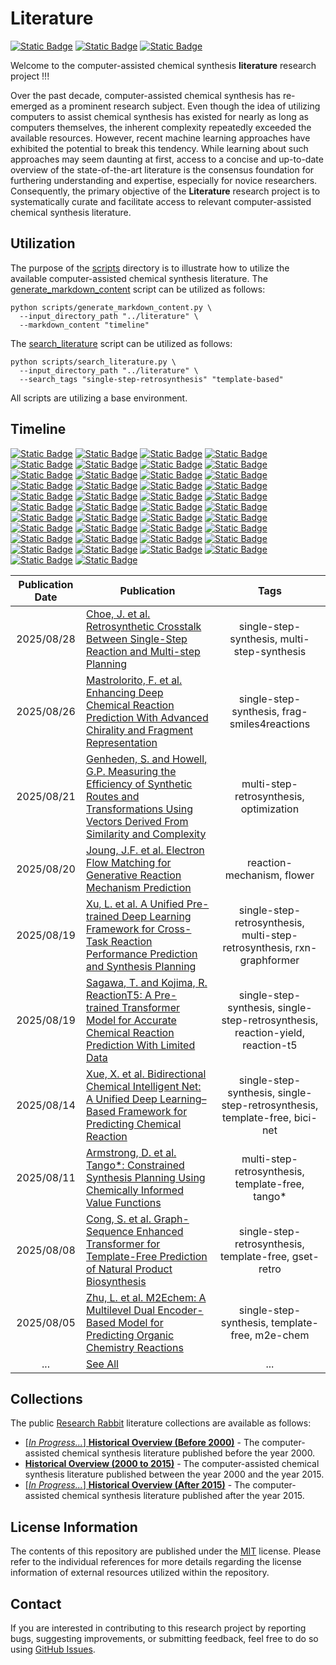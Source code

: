 # Literature
[![Static Badge](https://img.shields.io/badge/Institute%20of%20Science%20Tokyo-%231C3177?style=flat)](https://www.isct.ac.jp)
[![Static Badge](https://img.shields.io/badge/Elix%2C%20Inc.-%235EB6B3?style=flat)](https://www.elix-inc.com)
[![Static Badge](https://img.shields.io/badge/Faculty%20of%20Electrical%20Engineering%2C%20University%20of%20Sarajevo-%23275D91?style=flat)](https://www.etf.unsa.ba)

Welcome to the computer-assisted chemical synthesis **literature** research project !!!

Over the past decade, computer-assisted chemical synthesis has re-emerged as a prominent research subject.
Even though the idea of utilizing computers to assist chemical synthesis has existed for nearly as long as computers themselves, the inherent complexity repeatedly exceeded the available resources.
However, recent machine learning approaches have exhibited the potential to break this tendency.
While learning about such approaches may seem daunting at first, access to a concise and up-to-date overview of the state-of-the-art literature is the consensus foundation for furthering understanding and expertise, especially for novice researchers.
Consequently, the primary objective of the **Literature** research project is to systematically curate and facilitate access to relevant computer-assisted chemical synthesis literature.


## Utilization
The purpose of the [scripts](/scripts) directory is to illustrate how to utilize the available computer-assisted chemical synthesis literature.
The [generate_markdown_content](/scripts/generate_markdown_content.py) script can be utilized as follows:

```shell
python scripts/generate_markdown_content.py \
  --input_directory_path "../literature" \
  --markdown_content "timeline"
```

The [search_literature](/scripts/search_literature.py) script can be utilized as follows:

```shell
python scripts/search_literature.py \
  --input_directory_path "../literature" \
  --search_tags "single-step-retrosynthesis" "template-based"
```

All scripts are utilizing a base environment.


## Timeline
[![Static Badge](https://img.shields.io/badge/total-361-white)](#timeline)
[![Static Badge](https://img.shields.io/badge/1969-1-red)](#timeline)
[![Static Badge](https://img.shields.io/badge/1972-4-red)](#timeline)
[![Static Badge](https://img.shields.io/badge/1974-1-red)](#timeline)
[![Static Badge](https://img.shields.io/badge/1975-1-red)](#timeline)
[![Static Badge](https://img.shields.io/badge/1976-3-red)](#timeline)
[![Static Badge](https://img.shields.io/badge/1977-10-orange)](#timeline)
[![Static Badge](https://img.shields.io/badge/1978-2-red)](#timeline)
[![Static Badge](https://img.shields.io/badge/1980-5-red)](#timeline)
[![Static Badge](https://img.shields.io/badge/1981-1-red)](#timeline)
[![Static Badge](https://img.shields.io/badge/1985-2-red)](#timeline)
[![Static Badge](https://img.shields.io/badge/1988-2-red)](#timeline)
[![Static Badge](https://img.shields.io/badge/1989-1-red)](#timeline)
[![Static Badge](https://img.shields.io/badge/1990-1-red)](#timeline)
[![Static Badge](https://img.shields.io/badge/1992-2-red)](#timeline)
[![Static Badge](https://img.shields.io/badge/1993-1-red)](#timeline)
[![Static Badge](https://img.shields.io/badge/1995-1-red)](#timeline)
[![Static Badge](https://img.shields.io/badge/1996-1-red)](#timeline)
[![Static Badge](https://img.shields.io/badge/1999-1-red)](#timeline)
[![Static Badge](https://img.shields.io/badge/2003-1-red)](#timeline)
[![Static Badge](https://img.shields.io/badge/2004-1-red)](#timeline)
[![Static Badge](https://img.shields.io/badge/2005-3-red)](#timeline)
[![Static Badge](https://img.shields.io/badge/2006-1-red)](#timeline)
[![Static Badge](https://img.shields.io/badge/2007-2-red)](#timeline)
[![Static Badge](https://img.shields.io/badge/2008-5-red)](#timeline)
[![Static Badge](https://img.shields.io/badge/2009-5-red)](#timeline)
[![Static Badge](https://img.shields.io/badge/2010-5-red)](#timeline)
[![Static Badge](https://img.shields.io/badge/2011-6-red)](#timeline)
[![Static Badge](https://img.shields.io/badge/2012-9-red)](#timeline)
[![Static Badge](https://img.shields.io/badge/2013-6-red)](#timeline)
[![Static Badge](https://img.shields.io/badge/2014-5-red)](#timeline)
[![Static Badge](https://img.shields.io/badge/2015-5-red)](#timeline)
[![Static Badge](https://img.shields.io/badge/2016-8-red)](#timeline)
[![Static Badge](https://img.shields.io/badge/2017-12-orange)](#timeline)
[![Static Badge](https://img.shields.io/badge/2018-15-orange)](#timeline)
[![Static Badge](https://img.shields.io/badge/2019-21-yellow)](#timeline)
[![Static Badge](https://img.shields.io/badge/2020-23-yellow)](#timeline)
[![Static Badge](https://img.shields.io/badge/2021-33-green)](#timeline)
[![Static Badge](https://img.shields.io/badge/2022-35-green)](#timeline)
[![Static Badge](https://img.shields.io/badge/2023-33-green)](#timeline)
[![Static Badge](https://img.shields.io/badge/2024-41-blue)](#timeline)
[![Static Badge](https://img.shields.io/badge/2025-46-blue)](#timeline)

| Publication Date | Publication                                                                                                                                                                                                  |                                      Tags                                      |
|:----------------:|--------------------------------------------------------------------------------------------------------------------------------------------------------------------------------------------------------------|:------------------------------------------------------------------------------:|
|    2025/08/28    | [Choe, J. et al. Retrosynthetic Crosstalk Between Single-Step Reaction and Multi-step Planning](literature/2025/20250828_choe_j_et_al.md)                                                                    |                  single-step-synthesis, multi-step-synthesis                   |
|    2025/08/26    | [Mastrolorito, F. et al. Enhancing Deep Chemical Reaction Prediction With Advanced Chirality and Fragment Representation](literature/2025/20250826_mastrolorito_f_et_al.md)                                  |                  single-step-synthesis, frag-smiles4reactions                  |
|    2025/08/21    | [Genheden, S. and Howell, G.P. Measuring the Efficiency of Synthetic Routes and Transformations Using Vectors Derived From Similarity and Complexity](literature/2025/20250821_genheden_s_and_howell_g_p.md) |                    multi-step-retrosynthesis, optimization                     |
|    2025/08/20    | [Joung, J.F. et al. Electron Flow Matching for Generative Reaction Mechanism Prediction](literature/2025/20250820_joung_j_f_et_al.md)                                                                        |                           reaction-mechanism, flower                           |
|    2025/08/19    | [Xu, L. et al. A Unified Pre-trained Deep Learning Framework for Cross-Task Reaction Performance Prediction and Synthesis Planning](literature/2025/20250819_xu_l_et_al.md)                                  |     single-step-retrosynthesis, multi-step-retrosynthesis, rxn-graphformer     |
|    2025/08/19    | [Sagawa, T. and Kojima, R. ReactionT5: A Pre-trained Transformer Model for Accurate Chemical Reaction Prediction With Limited Data](literature/2025/20250819_sagawa_t_and_kojima_r.md)                       | single-step-synthesis, single-step-retrosynthesis, reaction-yield, reaction-t5 |
|    2025/08/14    | [Xue, X. et al. Bidirectional Chemical Intelligent Net: A Unified Deep Learning–Based Framework for Predicting Chemical Reaction](literature/2025/20250814_xue_x_et_al.md)                                   |   single-step-synthesis, single-step-retrosynthesis, template-free, bici-net   |
|    2025/08/11    | [Armstrong, D. et al. Tango*: Constrained Synthesis Planning Using Chemically Informed Value Functions](literature/2025/20250811_armstrong_d_et_al.md)                                                       |                multi-step-retrosynthesis, template-free, tango*                |
|    2025/08/08    | [Cong, S. et al. Graph-Sequence Enhanced Transformer for Template-Free Prediction of Natural Product Biosynthesis](literature/2025/20250808_ceng_s_et_al.md)                                                 |             single-step-retrosynthesis, template-free, gset-retro              |
|    2025/08/05    | [Zhu, L. et al. M2Echem: A Multilevel Dual Encoder-Based Model for Predicting Organic Chemistry Reactions](literature/2025/20250805_zhu_l_et_al.md)                                                          |                 single-step-synthesis, template-free, m2e-chem                 |
|       ...        | [See All](/documentation/b_timeline.md)                                                                                                                                                                      |                                      ...                                       |


## Collections
The public [Research Rabbit](https://www.researchrabbitapp.com) literature collections are available as follows:
- [[_In Progress..._] **Historical Overview (Before 2000)**](https://www.researchrabbitapp.com/collection/public/DLW7X294ZE) - The computer-assisted chemical synthesis literature published before the year 2000.
- [**Historical Overview (2000 to 2015)**](https://www.researchrabbitapp.com/collection/public/YZ15QP026Q) - The computer-assisted chemical synthesis literature published between the year 2000 and the year 2015.
- [[_In Progress..._] **Historical Overview (After 2015)**](https://www.researchrabbitapp.com/collection/public/EZR940K7L1) - The computer-assisted chemical synthesis literature published after the year 2015.


## License Information
The contents of this repository are published under the [MIT](/LICENSE) license.
Please refer to the individual references for more details regarding the license information of external resources utilized within the repository.


## Contact
If you are interested in contributing to this research project by reporting bugs, suggesting improvements, or submitting feedback, feel free to do so using [GitHub Issues](https://github.com/neo-chem-synth-wave/literature/issues).

